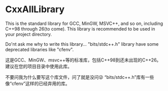 # CxxAllLibrary
This is the standard library for GCC, MinGW, MSVC++, and so on, including C++98 through 26(to come).
This library is recommended to be used in your project directory.

Do'nt ask me why to write this library...
"bits/stdc++.h" library have some deprecated libraries like "cfenv".

这是GCC、MinGW、msvc++等的标准库，包括C++98到还未出现的C++26。
建议在您的项目目录中使用此库。

不要问我为什么要写这个库文件，问了就是没问😜
“bits/stdc++.h”库有一些像“cfenv”这样的已经弃用的库。

